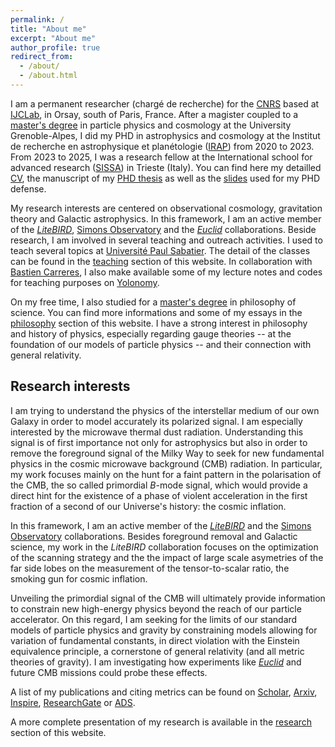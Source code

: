 ```yaml
---
permalink: /
title: "About me"
excerpt: "About me"
author_profile: true
redirect_from: 
  - /about/
  - /about.html
---
```


I am a permanent researcher (chargé de recherche) for the [CNRS](https://www.cnrs.fr/en) based at [IJCLab](https://www.ijclab.in2p3.fr/), in Orsay, south of Paris, France. After a magister coupled to a [master's degree](https://formations.univ-grenoble-alpes.fr/fr/catalogue-2021/master-XB/master-physique-IAQK7WZY/parcours-physique-subatomique-et-cosmologie-2e-annee-IAY1KEEB.html) in particle physics and cosmology at the University Grenoble-Alpes, I did my PHD in astrophysics and cosmology at the Institut de recherche en astrophysique et planétologie ([IRAP](https://www.irap.omp.eu)) from 2020 to 2023. From 2023 to 2025, I was a research fellow at the International school for advanced research ([SISSA](https://www.sissa.it/)) in Trieste (Italy). You can find here my detailled [CV](files/CV.pdf), the manuscript of my [PHD thesis](files/Thesis-Vacher.pdf) as well as the [slides](https://drive.google.com/file/d/1bkcXcH5ExecYRUcgoOJAfavtZJaMzHgd/view?usp=sharing) used for my PHD defense.

My research interests are centered on observational cosmology, gravitation theory and Galactic astrophysics. In this framework, I am an active member of the [*LiteBIRD*](https://www.isas.jaxa.jp/en/missions/spacecraft/future/litebird.html), [Simons Observatory](https://simonsobservatory.org/) and the [*Euclid*](https://www.euclid-ec.org) collaborations. Beside research, I am involved in several teaching and outreach activities. I used to teach several topics at [Université Paul Sabatier](https://www.univ-tlse3.fr). The detail of the classes can be found in the [teaching](/teaching/) section of this website. In collaboration with [Bastien Carreres](https://bastiencarreres.github.io/), I also make available some of my lecture notes and codes for teaching purposes on [Yolonomy](https://yolonomy.github.io).

On my free time, I also studied for a [master's degree](https://shs-nancy.univ-lorraine.fr/formation/master-epistemologie-histoire-des-sciences-et-des-techniques-madelhis/) in philosophy of science. You can find more informations and some of my essays in the [philosophy](/philo/) section of this website.
I have a strong interest in philosophy and history of physics, especially regarding gauge theories -- at the foundation of our models of particle physics -- and their connection with general relativity. 

## Research interests

I am trying to understand the physics of the interstellar medium of our own Galaxy in order to model accurately its polarized signal. I am especially interested by the microwave thermal dust radiation. Understanding this signal is of first importance not only for astrophysics but also in order to remove the foreground signal of the Milky Way to seek for new fundamental physics in the cosmic microwave background (CMB) radiation. In particular, my work focuses mainly on the hunt for a faint pattern in the polarisation of the CMB, the so called primordial $B$-mode signal, which would provide a direct hint for the existence of a phase of violent acceleration in the first fraction of a second of our Universe's history: the cosmic inflation.

In this framework, I am an active member of the [*LiteBIRD*](https://www.isas.jaxa.jp/en/missions/spacecraft/future/litebird.html) and the [Simons Observatory](https://simonsobservatory.org/) collaborations. Besides foreground removal and Galactic science, my work in the $LiteBIRD$ collaboration focuses on the optimization of the scanning strategy and the the impact of large scale asymetries of the far side lobes on the measurement of the tensor-to-scalar ratio, the smoking gun for cosmic inflation.

Unveiling the primordial signal of the CMB will ultimately provide information to constrain new high-energy physics beyond the reach of our particle accelerator. On this regard, I am seeking for the limits of our standard models of particle physics and gravity by constraining models allowing for variation of fundamental constants, in direct violation with the Einstein equivalence principle, a cornerstone of general relativity (and all metric theories of gravity). I am investigating how experiments like [*Euclid*](https://www.euclid-ec.org) and future CMB missions could probe these effects.

A list of my publications and citing metrics can be found on [Scholar](https://scholar.google.com/citations?user=uLb6OyYAAAAJ&hl=fr&authuser=1), [Arxiv](https://arxiv.org/search/astro-ph?searchtype=author&query=Vacher%2C+L), [Inspire](https://inspirehep.net/authors/1969120?ui-citation-summary=true), [ResearchGate](https://www.researchgate.net/profile/Leo-Vacher) or [ADS](https://ui.adsabs.harvard.edu/search/q=orcid%3A0000-0001-9551-1417&sort=date+desc).

A more complete presentation of my research is available in the [research](/research/) section of this website.

<!-- 
## References

PHD supervisor: [Jonathan Aumont](jonathan.aumont@irap.omp.eu) \\
PHD co-supervisor: [Ludovic Montier](ludovic.montier@irap.omp.eu) -->
